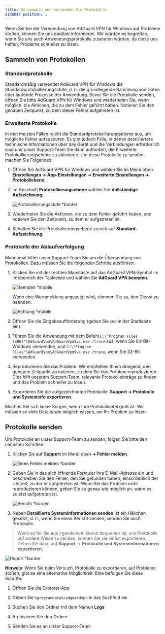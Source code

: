 ```yaml
---
title: So sammeln und versenden Sie Protokolle
sidebar position: 1
---
```


Wenn Sie bei der Verwendung von AdGuard VPN für Windows auf Probleme stoßen, können Sie uns darüber informieren. Wir würden es begrüßen, wenn Sie uns auch Anwendungsprotokolle zusenden würden, da diese uns helfen, Probleme schneller zu lösen.

## Sammeln von Protokollen

### Standardprotokolle

Standardmäßig verwendet AdGuard VPN für Windows die Standardprotokollierungsstufe, d. h. die grundlegende Sammlung von Daten über laufende Prozesse der Anwendung. Bevor Sie die Protokolle senden, öffnen Sie bitte AdGuard VPN für Windows und wiederholen Sie, wenn möglich, die Aktionen, die zu dem Fehler geführt haben. Notieren Sie den genauen Zeitpunkt, zu dem dieser Fehler aufgetreten ist.

### Erweiterte Protokolle

In den meisten Fällen reicht die Standardprotokollierungsebene aus, um mögliche Fehler aufzuspüren. Es gibt jedoch Fälle, in denen detailliertere technische Informationen über das Gerät und die Verbindungen erforderlich sind und unser Support-Team Sie dann auffordert, die Erweiterte Protokollierungsebene zu aktivieren. Um diese Protokolle zu senden, machen Sie Folgendes:

1. Öffnen Sie AdGuard VPN für Windows und wählen Sie im Menü oben **Einstellungen** ➜ **App-Einstellungen** ➜ **Erweiterte Einstellungen** ➜ **Protokollebene**.

1. Im Abschnitt **Protokollierungsebene** wählen Sie **Vollständige Aufzeichnung**.

    ![Protokollierungsstufe *border](https://cdn.adtidy.org/content/kb/vpn/windows/logs/logging.jpeg)

1. Wiederholen Sie die Aktionen, die zu dem Fehler geführt haben, und notieren Sie den Zeitpunkt, zu dem er aufgetreten ist.

1. Schalten Sie die Protokollierungsebene zurück auf **Standard-Aufzeichnung**.

### Protokolle der Ablaufverfolgung

Manchmal bittet unser Support-Team Sie um die Übersendung von Protokollen. Dazu müssen Sie die folgenden Schritte ausführen:

1. Klicken Sie mit der rechten Maustaste auf das AdGuard VPN-Symbol im Infobereich der Taskleiste und wählen Sie **AdGuard VPN beenden**.

    ![Beenden *mobile](https://cdn.adtidy.org/content/kb/vpn/windows/logs/exit.png)

    Wenn eine Warnmeldung angezeigt wird, stimmen Sie zu, den Dienst zu beenden.

    ![Achtung *mobile](https://cdn.adtidy.org/content/kb/vpn/windows/logs/attention.png)

1. Öffnen Sie die Eingabeaufforderung (geben Sie `cmd` in der Startleiste ein).

1. Führen Sie die Anwendung mit dem Befehl `C:\"Program Files (x86)"\AdGuardVpn\AdGuardVpnSvc.exe /trace` aus, wenn Sie 64-Bit-Windows verwenden, und `C:\"Program Files"\AdGuardVpn\AdGuardVpnSvc.exe /trace`, wenn Sie 32-Bit verwenden.

1. Reproduzieren Sie das Problem. Wir empfehlen Ihnen dringend, den genauen Zeitpunkt zu notieren, zu dem Sie das Problem reproduzieren: Dies hilft unserem Support-Team, relevante Protokolleinträge zu finden und das Problem schneller zu lösen.

1. Exportieren Sie die aufgezeichneten Protokolle: **Support** ➜ **Protokolle und Systeminfo exportieren**.

Machen Sie sich keine Sorgen, wenn Ihre Protokolldatei groß ist. Wir müssen so viele Details wie möglich wissen, um Ihr Problem zu lösen.

## Protokolle senden

Um Protokolle an unser Support-Team zu senden, folgen Sie bitte den nächsten Schritten:

1. Klicken Sie auf **Support** im Menü oben ➜ **Fehler melden**.

    ![Einen Fehler melden *border](https://cdn.adtidy.org/content/kb/vpn/windows/logs/support_report.jpeg)

1. Geben Sie in das sich öffnende Formular Ihre E-Mail-Adresse ein und beschreiben Sie den Fehler, den Sie gefunden haben, einschließlich der Uhrzeit, zu der er aufgetreten ist. Wenn Sie das Problem nicht reproduzieren können, geben Sie so genau wie möglich an, wann es zuletzt aufgetreten ist.

    ![Bericht *border](https://cdn.adtidy.org/content/kb/vpn/windows/logs/report_bug.png)

1. Neben **Detaillierte Systeminformationen senden** ist ein Häkchen gesetzt, d. h., wenn Sie einen Bericht senden, senden Sie auch Protokolle.

> Wenn es für Sie aus irgendeinem Grund bequemer ist, uns Protokolle auf andere Weise zu senden, können Sie sie selbst exportieren. Gehen Sie dazu auf **Support** → **Protokolle und Systeminformationen exportieren**.

![Report *border](https://cdn.adtidy.org/content/kb/vpn/windows/logs/export.jpeg)

**Hinweis**: Wenn Sie beim Versuch, Protokolle zu exportieren, auf Probleme stoßen, gibt es eine alternative Möglichkeit. Bitte befolgen Sie diese Schritte:

1. Öffnen Sie die Explorer-App

1. Geben Sie `%programdata%/adguardvpn` in das Suchfeld ein

1. Suchen Sie den Ordner mit dem Namen **Logs**

1. Archivieren Sie den Ordner

1. Senden Sie es an unser Support-Team
